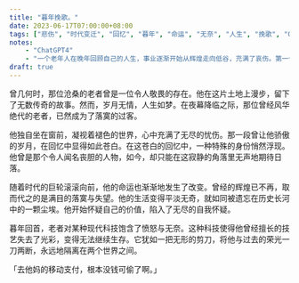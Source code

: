 ```yaml
---
title: "暮年挽歌。"
date: 2023-06-17T07:00:00+08:00
tags: ["悲伤", "时代变迁", "回忆", "暮年", "命运", "无奈", "人生", "挽歌", "ChatGPT"]
notes:
    - "ChatGPT4"
    - "一个老年人在晚年回顾自己的人生，事业逐渐开始从辉煌走向低谷，充满了哀伤。第一个转折是字里行间突然透露出，老人的事业其实是一个小偷。第二个转折是故事最后，通过对电子支付的咒骂，透露出小偷事业的低迷，实际上是因为电子支付普及后人们不再随身携带现金了。"
draft: true
---
```


曾几何时，那位沧桑的老者曾是一位令人敬畏的存在。他在这片土地上漫步，留下了无数传奇的故事。然而，岁月无情，人生如梦。在夜幕降临之际，那位曾经风华绝代的老者，已然成为了落寞的过客。

他独自坐在窗前，凝视着褪色的世界，心中充满了无尽的忧伤。那一段曾让他骄傲的岁月，在回忆中显得如此苍白。在这苍白的回忆中，一种特殊的身份悄然浮现。他曾是那个令人闻名丧胆的人物，如今，却只能在这寂静的角落里无声地期待日落。

随着时代的巨轮滚滚向前，他的命运也渐渐地发生了改变。曾经的辉煌已不再，取而代之的是满目的落寞与失望。他的生活变得平淡无奇，就如同被遗忘在历史长河中的一颗尘埃。他开始怀疑自己的价值，陷入了无尽的自我怀疑。

暮年回首，老者对某种现代科技饱含了愤怒与无奈。这种科技使得他曾经擅长的技艺失去了光彩，变得无法继续生存。它犹如一把无形的剪刀，将他与过去的荣光一刀两断，永远地隔离在两个世界之间。

「去他妈的移动支付，根本没钱可偷了啊。」